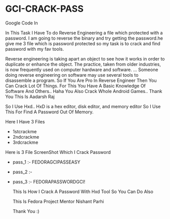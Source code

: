 # GCI-CRACK-PASS

Google Code In 

In This Task I Have To do Reverse Engineering a file which protected with a password. I am going to reverse the binary and try getting the password.he give me 3 file which is password protected so my task is to crack and find password with my fav tools.


Reverse engineering is taking apart an object to see how it works in order to duplicate or enhance the object. The practice, taken from older industries, is now frequently used on computer hardware and software. ... Someone doing reverse engineering on software may use several tools to disassemble a program. So If You Are Pro In Reverse Engineer Then You Can Crack Lot Of Things. For This You Have A Basic
Knowledge Of Software And Others.. Haha You Also Crack Whole Android Games.. Thank You This Is Aadarsh Raj


So I Use Hxd.. HxD is a hex editor, disk editor, and memory editor So I Use This For Find A Password Out Of Memory.


Here I Have 3 Files

* 1stcrackme
* 2ndcrackme
* 3rdcrackme


Here is 3 File ScreenShot Which I Crack Password

* pass_1 :- FEDORAGCIPASSEASY
* pass_2 :- <password>
* pass_3 :- FEDORAPASSWORDGCI!
  
  This Is How I Crack A Password With Hxd Tool So You Can Do Also 
  
  This Is Fedora Project Mentor Nishant Parhi
  
  Thank You :)
